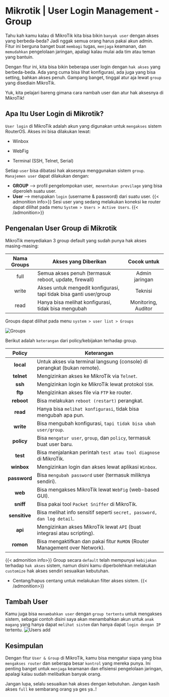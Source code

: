 # Mikrotik | User Login Management - Group


<!--more-->
Tahu kah kamu kalau di MikroTik kita bisa bikin `banyak user` dengan akses yang berbeda-beda? Jadi nggak semua orang harus pakai akun admin. Fitur ini berguna banget buat `membagi` tugas, `menjaga` keamanan, dan `memudahkan` pengelolaan jaringan, apalagi kalau mulai ada tim atau teman yang bantuin.

Dengan fitur ini, kita bisa bikin beberapa user login dengan `hak akses` yang berbeda-beda. Ada yang cuma bisa lihat konfigurasi, ada juga yang bisa setting, bahkan akses penuh. Gampang banget, tinggal atur aja lewat `group` yang disediain MikroTik.

Yuk, kita pelajari bareng gimana cara nambah user dan atur hak aksesnya di MikroTik!

## Apa Itu User Login di Mikrotik?
`User login` di MikroTik adalah akun yang digunakan untuk `mengakses` sistem RouterOS. Akses ini bisa dilakukan lewat:
- Winbox

- WebFig
- Terminal (SSH, Telnet, Serial)

Setiap `user` bisa dibatasi hak aksesnya menggunakan sistem `group`. `Manajemen user` dapat dilakukan dengan:
- **GROUP** --> profil pengelompokan user,` menentukan previlage` yang bisa diperoleh suatu user.
- **User** --> merupakan `login` (username & password) dari suatu user.
{{< admonition info>}}
Sesi user yang sedang melakukan koneksi ke router dapat dilihat pada menu `System > Users > Active Users`.
{{< /admonition>}}

## Pengenalan User Group di Mikrotik
MikroTik menyediakan 3 group default yang sudah punya hak akses masing-masing:

| Nama Groups | Akses yang Diberikan                                               | Cocok untuk         |
|:-----------:| ------------------------------------------------------------------ |:-------------------:|
| full        | Semua akses penuh (termasuk reboot, update, firewall)              | Admin jaringan      |
| write       | Akses untuk mengedit konfigurasi, tapi tidak bisa ganti user/group | Teknisi             |
| read        | Hanya bisa melihat konfigurasi, tidak bisa mengubah                | Monitoring, Auditor |

Groups dapat dilihat pada menu `system > user list > Groups`

![](/images/grups.png "Groups")

Berikut adalah `keterangan` dari policy/kebijakan terhadap group.

| Policy        | Keterangan                                                                    |
|:-------------:| ----------------------------------------------------------------------------- |
| **local**     | Untuk akses via terminal langsung (console) di perangkat (bukan remote).      |
| **telnet**    | Mengizinkan akses ke MikroTik via `Telnet`.                                 |
| **ssh**       | Mengizinkan login ke MikroTik lewat protokol `SSH`.                         |
| **ftp**       | Mengizinkan akses file via `FTP` ke router.                                 |
| **reboot**    | Bisa melakukan `reboot (restart)` perangkat.                                |
| **read**      | Hanya bisa `melihat konfigurasi`, tidak bisa mengubah apa pun.              |
| **write**     | Bisa mengubah konfigurasi, `tapi tidak bisa ubah user/group`.               |
| **policy**    | Bisa `mengatur user`, `group`, dan `policy`, termasuk buat user baru.           |
| **test**      | Bisa menjalankan perintah `test atau tool diagnose` di MikroTik.            |
| **winbox**    | Mengizinkan login dan akses lewat aplikasi `Winbox`.                        |
| **password**  | Bisa `mengubah password` user (termasuk miliknya sendiri).                  |
| **web**       | Bisa mengakses MikroTik lewat `WebFig` (web-based GUI).                     |
| **sniff**     | Bisa pakai tool `Packet Sniffer` di MikroTik.                               |
| **sensitive** | Bisa melihat info sensitif seperti `secret, password, dan log detail`.      |
| **api**       | Mengizinkan akses MikroTik lewat `API` (buat integrasi atau scripting).     |
| **romon**     | Bisa mengaktifkan dan pakai fitur `RoMON` (Router Management over Network). |

{{< admonition info>}}
Group secara `default` telah mempunyai `kebijakan` terhadap `hak akses` sistem, namun disini kamu diperbolehkan melakukan `customize` hak akses sendiri sesuaikan kebutuhan. 
- Centang/hapus centang untuk melakukan filter akses sistem.
{{< /admonition>}}


## Tambah User 
Kamu juga bisa `menambahkan user` dengan `group tertentu` untuk mengakses sistem, sebagai contoh disini saya akan menambahkan akun untuk `anak magang` yang hanya dapat `melihat sistem` dan hanya dapat `login dengan IP` tertentu. 
![](/images/user-add.png "Users add")

## Kesimpulan
Dengan fitur `User & Group` di MikroTik, kamu bisa mengatur siapa yang bisa `mengakses router` dan seberapa besar `kontrol` yang mereka punya. Ini penting banget untuk `menjaga` keamanan dan efisiensi pengelolaan jaringan, apalagi kalau sudah melibatkan banyak orang.

Jangan lupa, selalu sesuaikan hak akses dengan kebutuhan. Jangan kasih akses `full` ke sembarang orang ya ges ya..!
